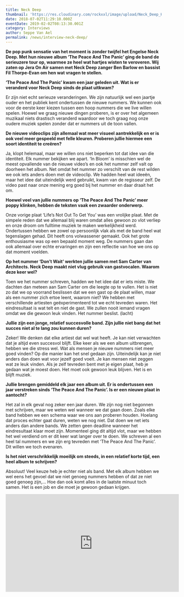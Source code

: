 ```yaml
---
title: Neck Deep
thumbnail: 'https://res.cloudinary.com/rockxxl/image/upload/Neck_Deep_Hysteria.jpg'
date: 2018-07-02T11:29:10.000Z
eventDate: 2019-02-02T08:13:30.001Z
category: Interviews
author: Seppe Van Ael
permalink: /news/interview-neck-deep/
---
```

**De pop punk sensatie van het moment is zonder twijfel het Engelse Neck Deep. Met hun nieuwe album ‘The Peace And The Panic’ ging de band de serieuzere tour op, waarmee ze heel wat hartjes wisten te veroveren. Wij zaten op Jera On Air samen met Neck Deep zanger Ben Barlow en bassist Fil Thorpe-Evan om hen wat vragen te stellen.**

**‘The Peace And The Panic’ kwam een jaar geleden uit. Wat is er veranderd voor Neck Deep sinds de plaat uitkwam?**

Er zijn niet echt serieuze veranderingen. We zijn natuurlijk wel een jaartje ouder en het publiek kent ondertussen de nieuwe nummers. We kunnen ook voor de eerste keer kiezen tussen een hoop nummers die we live willen spelen. Hoewel we graag nieuwe dingen proberen, is er over het algemeen muzikaal niets drastisch veranderd waardoor we toch graag nog onze oudere muziek spelen zonder dat er nummers uit de toon vallen.

**De nieuwe videoclips zijn allemaal wat meer visueel aantrekkelijk en er is ook veel meer gespeeld met felle kleuren. Proberen jullie hiermee een soort identiteit te creëren?** 

Ja, klopt helemaal, maar we willen ons niet beperken tot dat idee van die identiteit. Elk nummer bekijken we apart. ‘In Bloom’ is misschien wel de meest opvallende van de nieuwe video’s en ook het nummer zelf valt op doorheen het album. Net omdat het nummer zo verschilt van de rest wilden we ook iets anders doen met de videoclip. We hadden heel wat ideeën, maar het idee dat uiteindelijk werd gebruikt, kwam van de regisseur zelf. De video past naar onze mening erg goed bij het nummer en daar draait het om.

**Hoewel veel van jullie nummers op ‘The Peace And The Panic’ meer poppy klinken, hebben de teksten vaak een zwaarder onderwerp.**

Onze vorige plaat ‘Life’s Not Out To Get You’ was een vrolijke plaat. Met de simpele reden dat we allemaal blij waren omdat alles gewoon zo vlot verliep en onze droom om fulltime muziek te maken werkelijkheid werd. Ondertussen hebben we zowel op persoonlijk vlak als met de band heel wat tegenslagen gehad. Dit heeft ons volwassener gemaakt. Ook het grote enthousiasme was op een bepaald moment weg. De nummers gaan dan ook allemaal over echte ervaringen en zijn een reflectie van hoe we ons op dat moment voelden.

**Op het nummer ‘Don’t Wait’ werkten jullie samen met Sam Carter van Architects. Neck Deep maakt niet vlug gebruik van gastvocalen. Waarom deze keer wel?**

Toen we het nummer schreven, hadden we het idee dat er iets miste. We dachten dan meteen aan Sam Carter om die leegte op te vullen. Het is niet zo dat we op voorrand beslissen dat we een gast op de plaat willen, maar als een nummer zich ertoe leent, waarom niet? We hebben met verschillende artiesten geëxperimenteerd tot we echt tevreden waren. Het eindresultaat is wat telt en niet de gast. We zullen nooit iemand vragen omdat we die gewoon leuk vinden. Het nummer beslist. (lacht)

**Jullie zijn een jonge, relatief succesvolle band. Zijn jullie niet bang dat het succes niet al te lang zou kunnen duren?**

Zeker! We denken dat elke artiest dat wel wat heeft. Je kan niet verwachten dat je altijd even succesvol blijft. Elke keer als we een album uitbrengen, hebben we die stress wel. Wat als mensen je nieuwe nummers niet meer goed vinden? Op die manier kan het snel gedaan zijn. Uiteindelijk kan je niet anders dan doen wat voor jezelf goed voelt. Je kan mensen niet zeggen wat ze leuk vinden. Als je zelf tevreden bent met je eigen plaat, heb je gedaan wat je moest doen. Het moet ook gewoon leuk blijven. Het is en blijft muziek.

**Jullie brengen gemiddeld elk jaar een album uit. Er is ondertussen een jaar verstreken sinds ‘The Peace And The Panic’. Is er een nieuwe plaat in aantocht?** 

Het zal in elk geval nog zeker een jaar duren. We zijn nog niet begonnen met schrijven, maar we weten wel wanneer we dat gaan doen. Zoals elke band hebben we een schema waar we ons aan proberen houden. Hoelang dat proces echter gaat duren, weten we nog niet. Dat doen we net iets anders dan andere bands. We zetten geen deadline wanneer het eindresultaat klaar moet zijn. Momenteel ging dit altijd vlot, maar we hebben het wel verdiend om er dit keer wat langer over te doen. We schreven al een heel tal nummers en we zijn erg tevreden met ‘The Peace And The Panic’. Dit willen we toch evenaren.

**Is het niet verschrikkelijk moeilijk om steeds, in een relatief korte tijd, een heel album te schrijven?**

Absoluut! Veel keuze heb je echter niet als band. Met elk album hebben we wel eens het gevoel dat we niet genoeg nummers hebben of dat ze niet goed genoeg zijn,… Hoe dan ook komt alles in de laatste minuut toch samen. Het is een job en die moet je gewoon gedaan krijgen.

<iframe width="560" height="315" src="https://www.youtube.com/embed/RPzf_4dcL28" frameborder="0" allow="accelerometer; autoplay; encrypted-media; gyroscope; picture-in-picture" allowfullscreen></iframe>
